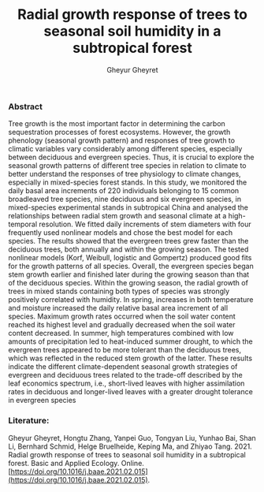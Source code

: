 ﻿---
layout: post
title:  "Radial growth response of trees to seasonal soil humidity in a subtropical forest"
author: Gheyur Gheyret
categories: [ Article ]
image: assets/projects/GG1.jpg
tags: featured
---
### Abstract
Tree growth is the most important factor in determining the carbon sequestration processes of forest ecosystems. However,
the growth phenology (seasonal growth pattern) and responses of tree growth to climatic variables vary considerably among different species, especially between deciduous and evergreen species. Thus, it is crucial to explore the seasonal growth patterns of different tree species in relation to climate to better understand the responses of tree physiology to climate changes, especially in mixed-species forest stands. In this study, we monitored the daily basal area increments of 220 individuals belonging to 15 common broadleaved tree species, nine deciduous and six evergreen species, in mixed-species experimental stands in subtropical China and analysed the relationships between radial stem growth and seasonal climate at a high-temporal resolution. We fitted daily increments of stem diameters with four frequently used nonlinear models and chose the best model for each species. The results showed that the evergreen trees grew faster than the deciduous trees, both annually and within the growing season. The tested nonlinear models (Korf, Weibull, logistic and Gompertz) produced good fits for the growth patterns of all species. Overall, the evergreen species began stem growth earlier and finished later during the growing season than that of the deciduous species. Within the growing season, the radial growth of trees in mixed stands containing both types of species was strongly positively correlated with humidity. In spring, increases in both temperature and moisture increased the daily relative basal area increment of all species. Maximum growth rates occurred when the soil water content reached its highest level and gradually decreased when the soil water content decreased. In summer, high temperatures combined with low amounts of precipitation led to heat-induced summer drought, to which the evergreen trees appeared to be more tolerant than the deciduous trees, which was reflected in the reduced stem growth of the latter. These results indicate the different climate-dependent seasonal growth strategies of evergreen and deciduous trees related to the trade-off described by the leaf economics spectrum, i.e., short-lived leaves with higher assimilation rates in deciduous and longer-lived leaves with a greater drought tolerance in evergreen species

### Literature:
Gheyur Gheyret, Hongtu Zhang, Yanpei Guo, Tongyan Liu, Yunhao Bai, Shan Li, Bernhard Schmid, Helge Bruelheide, Keping Ma, and Zhiyao Tang. 2021. Radial growth response of trees to seasonal soil humidity in a subtropical forest. Basic and Applied Ecology. Online. [https://doi.org/10.1016/j.baae.2021.02.015](https://doi.org/10.1016/j.baae.2021.02.015).